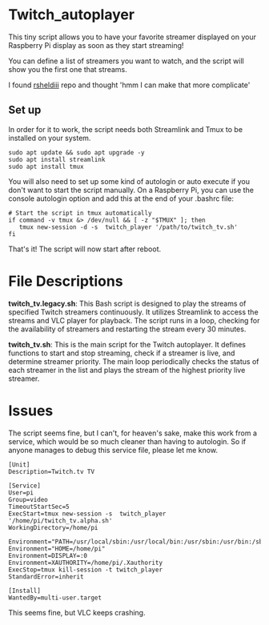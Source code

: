 
# Twitch_autoplayer
This tiny script allows you to have your favorite streamer displayed on your Raspberry Pi display as soon as they start streaming!

You can define a list of streamers you want to watch, and the script will show you the first one that streams.

I found [rsheldiii](https://github.com/rsheldiii/twitch.tv-TV) repo and thought 'hmm I can make that more complicate' 

## Set up
In order for it to work, the script needs both Streamlink and Tmux to be installed on your system.

```
sudo apt update && sudo apt upgrade -y
sudo apt install streamlink
sudo apt install tmux
```
You will also need to set up some kind of autologin or auto execute if you don't want to start the script manually.
On a Raspberry Pi, you can use the console autologin option and add this at the end of your .bashrc file:
```
# Start the script in tmux automatically
if command -v tmux &> /dev/null && [ -z "$TMUX" ]; then
   tmux new-session -d -s  twitch_player '/path/to/twitch_tv.sh'
fi
```
That's it! The script will now start after reboot.

# File Descriptions
 **twitch_tv.legacy.sh**: This Bash script is designed to play the streams of specified Twitch streamers continuously. It utilizes Streamlink to access the streams and VLC player for playback. The script runs in a loop, checking for the availability of streamers and restarting the stream every 30 minutes.

**twitch_tv.sh**: This is the main script for the Twitch autoplayer. It defines functions to start and stop streaming, check if a streamer is live, and determine streamer priority. The main loop periodically checks the status of each streamer in the list and plays the stream of the highest priority live streamer.

# Issues
The script seems fine, but I can't, for heaven's sake, make this work from a service, which would be so much cleaner than having to autologin. So if anyone manages to debug this service file, please let me know. 

```
[Unit]
Description=Twitch.tv TV

[Service]
User=pi
Group=video
TimeoutStartSec=5
ExecStart=tmux new-session -s  twitch_player '/home/pi/twitch_tv.alpha.sh'
WorkingDirectory=/home/pi

Environment="PATH=/usr/local/sbin:/usr/local/bin:/usr/sbin:/usr/bin:/sbin:/bin"
Environment="HOME=/home/pi"
Environment=DISPLAY=:0
Environment=XAUTHORITY=/home/pi/.Xauthority
ExecStop=tmux kill-session -t twitch_player
StandardError=inherit

[Install]
WantedBy=multi-user.target
```
This seems fine, but VLC keeps crashing.
